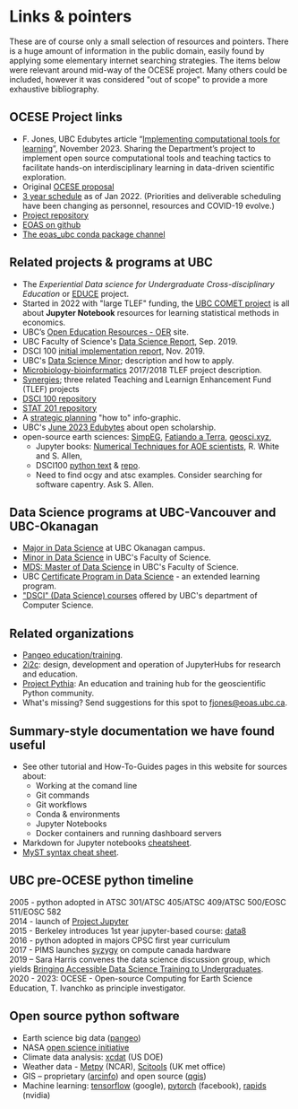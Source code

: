# Links & pointers

These are of course only a small selection of resources and pointers. There is a huge amount of information in the public domain, easily found by applying some elementary internet searching strategies. The items below were relevant around mid-way of the OCESE project. Many others could be included, however it was considered "out of scope" to provide a more exhaustive bibliography.

## OCESE Project links

* F. Jones, UBC Edubytes article “[Implementing computational tools for learning](https://ctlt.ubc.ca/2023/11/30/edubytes-implementing-computational-tools-for-learning/)”, November 2023. Sharing the Department’s project to implement open source computational tools and teaching tactics to facilitate hands-on interdisciplinary learning in data-driven scientific exploration.
* Original <a href="files/ocese_proposal_2019.pdf">OCESE proposal</a>
* <a href="files/timeline.pdf">3 year schedule</a> as of Jan 2022. (Priorities and deliverable scheduling have been changing as personnel, resources and COVID-19 evolve.)
* [Project repository](https://github.com/eoas-ubc/eoas_tlef)
* [EOAS on github](https://github.com/eoas-ubc)
* [The eoas_ubc conda package channel](https://anaconda.org/eoas_ubc/dashboard)

## Related projects & programs at UBC

* The _Experiential Data science for Undergraduate Cross-disciplinary Education_ or [EDUCE](https://educe-ubc.github.io/about.html) project.
* Started in 2022 with "large TLEF" funding, the [UBC COMET project](https://comet.arts.ubc.ca/) is all about **Jupyter Notebook** resources for learning statistical methods in economics.
* UBC’s [Open Education Resources - OER](https://oer.open.ubc.ca/) site.
* UBC Faculty of Science's <a href="files/Data_Science_Report_Sept2019.pdf">Data Science Report</a>, Sep. 2019.
* DSCI 100 [initial implementation report](https://ubc-dsci.github.io/dsci-100-a-report/dsci-100-a-report.html#1), Nov. 2019.
* UBC's [Data Science Minor](https://datascience.ubc.ca/minor); description and how to apply.
* [Microbiology-bioinformatics](https://tlef.ubc.ca/funded-proposals/entry/15/) 2017/2018 TLEF project description.
* <a href="files/tlef_synergies.pdf">Synergies</a>; three related Teaching and Learnign Enhancement Fund (TLEF) projects 
* [DSCI 100 repository](https://github.com/UBC-DSCI)
* [STAT 201 repository](https://github.com/UBC-DSCI/stat-201)
* A <a href="files/strategic_planning.pdf">strategic planning</a> "how to" info-graphic.
* UBC's [June 2023 Edubytes](https://mailchi.mp/ubc/edubytes-newsletter-june2023?e=f1df481e69) about open scholarship.
* open-source earth sciences: [SimpEG](https://simpeg.xyz/), [Fatiando a Terra](https://www.fatiando.org/), [geosci.xyz](https://geosci.xyz/), 
  * Jupyter books: [Numerical Techniques for AOE scientists](https://rhwhite.github.io/numeric_2022/), R. White and S. Allen, 
  * DSCI100 [python text](https://python.datasciencebook.ca/intro.html)  & [repo](https://github.com/UBC-DSCI/introduction-to-datascience-python).
  * Need to find ocgy and atsc examples. Consider searching for software capentry. Ask S. Allen. 

## Data Science programs at UBC-Vancouver and UBC-Okanagan

* [Major in Data Science](https://www.calendar.ubc.ca/okanagan/index.cfm?tree=18,360,1102,1448) at UBC Okanagan campus.
* [Minor in Data Science](https://www.calendar.ubc.ca/vancouver/index.cfm?tree=12,215,410,1702) in UBC's Faculty of Science.
* [MDS: Master of Data Science](https://www.calendar.ubc.ca/vancouver/index.cfm?tree=12,215,989,1606) in UBC's Faculty of Science.
* UBC [Certificate Program in Data Science](https://extendedlearning.ubc.ca/programs/key-capabilities-data-science?gclid=Cj0KCQiAmeKQBhDvARIsAHJ7mF4u6gn4WZMW8eTdkDdP-DSXq4G_BsMxh0xDo8f2V3luSX9b3B9T2WsaAqdgEALw_wcB) - an extended learning program.
* ["DSCI" (Data Science) courses](https://www.calendar.ubc.ca/okanagan/index.cfm?tree=18,285,1095,0) offered by UBC's department of Computer Science.

## Related organizations

* [Pangeo education/training](https://discourse.pangeo.io/t/poets-core-pangeo-education-needs-you/355).
* [2i2c](https://2i2c.org/): design, development and operation of JupyterHubs for research and education.
* [Project Pythia](https://projectpythia.org/): An education and training hub for the geoscientific Python community.
* What's missing? Send suggestions for this spot to fjones@eoas.ubc.ca.

## Summary-style documentation we have found useful

* See other tutorial and How-To-Guides pages in this website for sources about:
  * Working at the comand line
  * Git commands
  * Git workflows
  * Conda & environments
  * Jupyter Notebooks
  * Docker containers and running dashboard servers
* Markdown for Jupyter notebooks [cheatsheet](https://www.ibm.com/docs/en/db2-event-store/2.0.0?topic=notebooks-markdown-jupyter-cheatsheet).
* [MyST syntax cheat sheet](https://jupyterbook.org/reference/cheatsheet.html).


## UBC pre-OCESE python timeline
2005 - python adopted in ATSC 301/ATSC 405/ATSC 409/ATSC 500/EOSC 511/EOSC 582  
2014 - launch of [Project Jupyter](https://blog.jupyter.org/jupyter-receives-the-acm-software-system-award-d433b0dfe3a2)  
2015 - Berkeley introduces 1st year jupyter-based course: [data8](http://www.data8.org/)  
2016 - python adopted in majors CPSC first year curriculum  
2017 - PIMS launches [syzygy](https://www.pims.math.ca/scientific/syzygy) on compute canada hardware  
2019 – Sara Harris convenes the data science discussion group, which yields [Bringing Accessible Data Science Training to Undergraduates](https://tlef.ubc.ca/funded-proposals/entry/713/).  
2020 - 2023: OCESE - Open-source Computing for Earth Science Education, T. Ivanchko as principle investigator.

## Open source python software

* Earth science big data ([pangeo](https://pangeo.io/index.html))
* NASA [open science initiative](https://science.nasa.gov/open-science-overview)
* Climate data analysis:  [xcdat](https://xcdat.readthedocs.io/en/latest/) (US DOE)
* Weather data - [Metpy](https://unidata.github.io/MetPy/latest/index.html) (NCAR), [Scitools](https://scitools.org.uk/organisation.html#organisation-top) (UK met office)
* GIS – proprietary ([arcinfo](https://pro.arcgis.com/en/pro-app/latest/arcpy/get-started/installing-python-for-arcgis-pro.htm)) and open source ([qgis](https://www.qgistutorials.com/en/docs/3/getting_started_with_pyqgis.html))
* Machine learning: [tensorflow](https://www.tensorflow.org/) (google), [pytorch](https://pytorch.org/) (facebook), [rapids](https://rapids.ai/) (nvidia)
